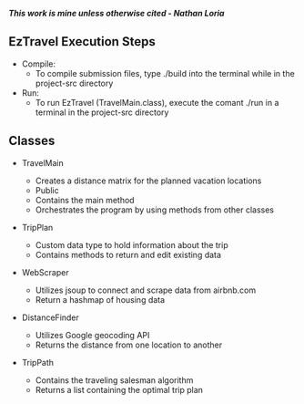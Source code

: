 ***This work is mine unless otherwise cited - Nathan Loria***
## EzTravel Execution Steps
- Compile:
  - To compile submission files, type ./build into the terminal while in the project-src directory
- Run:
  - To run EzTravel (TravelMain.class), execute the comant ./run in a terminal in the project-src directory

## Classes
- TravelMain
  - Creates a distance matrix for the planned vacation locations
  - Public
  - Contains the main method
  - Orchestrates the program by using methods from other classes


- TripPlan
  - Custom data type to hold information about the trip
  - Contains methods to return and edit existing data


- WebScraper
  - Utilizes jsoup to connect and scrape data from airbnb.com
  - Return a hashmap of housing data


- DistanceFinder
  - Utilizes Google geocoding API
  - Returns the distance from one location to another


- TripPath
  - Contains the traveling salesman algorithm
  - Returns a list containing the optimal trip plan
